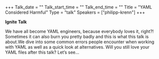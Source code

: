 +++
Talk_date = ""
Talk_start_time = ""
Talk_end_time = ""
Title = "YAML Considered Harmful"
Type = "talk"
Speakers = ["philipp-krenn"]
+++

**Ignite Talk**

We have all become YAML engineers, because everybody loves it, right?! Sometimes it can also burn you pretty badly and this is what this talk is about.We dive into some common errors people encounter when working with YAML as well as a quick look at alternatives. Will you still love your YAML files after this talk? Let’s see…
